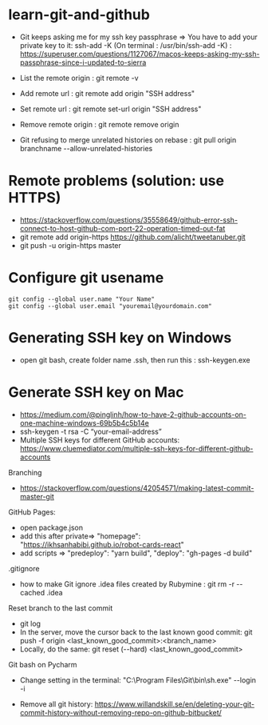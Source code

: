 # learn-git-and-github

- Git keeps asking me for my ssh key passphrase => You have to add your private key to it: ssh-add -K (On terminal : /usr/bin/ssh-add -K) : https://superuser.com/questions/1127067/macos-keeps-asking-my-ssh-passphrase-since-i-updated-to-sierra

- List the remote origin : git remote -v 

- Add remote url : git remote add origin "SSH address"

- Set remote url : git remote set-url origin "SSH address"

- Remove remote origin : git remote remove origin

- Git refusing to merge unrelated histories on rebase : git pull origin branchname --allow-unrelated-histories


# Remote problems (solution: use HTTPS)
- https://stackoverflow.com/questions/35558649/github-error-ssh-connect-to-host-github-com-port-22-operation-timed-out-fat
- git remote add origin-https https://github.com/alicht/tweetanuber.git
- git push -u origin-https master

# Configure git usename
```
git config --global user.name "Your Name"
git config --global user.email "youremail@yourdomain.com"
```

# Generating SSH key on Windows
- open git bash, create folder name .ssh, then run this : ssh-keygen.exe

# Generate SSH key on Mac
- https://medium.com/@pinglinh/how-to-have-2-github-accounts-on-one-machine-windows-69b5b4c5b14e
- ssh-keygen -t rsa -C “your-email-address”
- Multiple SSH keys for different GitHub accounts: https://www.cluemediator.com/multiple-ssh-keys-for-different-github-accounts

Branching
- https://stackoverflow.com/questions/42054571/making-latest-commit-master-git

GitHub Pages:
- open package.json
- add this after private=> "homepage": "https://ikhsanhabibi.github.io/robot-cards-react"
- add scripts => "predeploy": "yarn build", "deploy": "gh-pages -d build"

.gitignore
- how to make Git ignore .idea files created by Rubymine : git rm -r --cached .idea

Reset branch to the last commit
- git log
- In the server, move the cursor back to the last known good commit: git push -f origin <last_known_good_commit>:<branch_name>
- Locally, do the same: git reset (--hard) <last_known_good_commit>

Git bash on Pycharm
- Change setting in the terminal: "C:\Program Files\Git\bin\sh.exe" --login -i

- Remove all git history: https://www.willandskill.se/en/deleting-your-git-commit-history-without-removing-repo-on-github-bitbucket/
